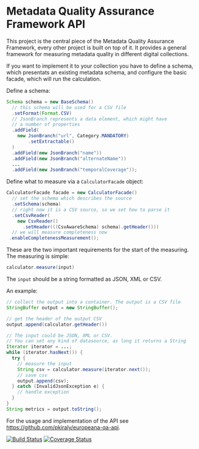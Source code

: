 # Metadata Quality Assurance Framework API

This project is the central piece of the Metadata Quality Assurance
Framework, every other project is built on top of it. It provides
a general framework for measuring metadata quality in different 
digital collections.

If you want to implement it to your collection you have to define
a schema, which presentats an existing metadata schema, and
configure the basic facade, which will run the calculation.

Define a schema:
```Java
Schema schema = new BaseSchema()
  // this schema will be used for a CSV file
  .setFormat(Format.CSV)
  // JsonBranch represents a data element, which might have 
  // a number of properties
  .addField(
    new JsonBranch("url", Category.MANDATORY)
        .setExtractable()
  )
  .addField(new JsonBranch("name"))
  .addField(new JsonBranch("alternateName"))
  ...
  .addField(new JsonBranch("temporalCoverage"));
```

Define what to measure via a `CalculatorFacade` object:

```Java
CalculatorFacade facade = new CalculatorFacade()
  // set the schema which describes the source
  .setSchema(schema)
  // right now it is a CSV source, so we set how to parse it
  .setCsvReader(
    new CsvReader()
      .setHeader(((CsvAwareSchema) schema).getHeader()))
  // we will measure completeness now
 .enableCompletenessMeasurement();
```

These are the two important requirements for the start of the measuring. The measuring is simple:

```Java
calculator.measure(input)
```

The `input` should be a string formatted as JSON, XML or CSV.

An example:

```Java
// collect the output into a container. The output is a CSV file
StringBuffer output = new StringBuffer();

// get the header of the output CSV
output.append(calculator.getHeader())

// The input could be JSON, XML or CSV. 
// You can set any kind of datasource, as long it returns a String
Iterator iterator = ...;
while (iterator.hasNext()) {
  try {
    // measure the input
    String csv = calculator.measure(iterator.next());
    // save csv
    output.append(csv);
  } catch (InvalidJsonException e) {
    // handle exception
  }
}
String metrics = output.toString();
```

For the usage and implementation of the API see https://github.com/pkiraly/europeana-qa-api.

[![Build Status](https://travis-ci.org/pkiraly/metadata-qa-api.svg?branch=master)](https://travis-ci.org/pkiraly/metadata-qa-api)
[![Coverage Status](https://coveralls.io/repos/github/pkiraly/metadata-qa-api/badge.svg?branch=master)](https://coveralls.io/github/pkiraly/metadata-qa-api?branch=master)
